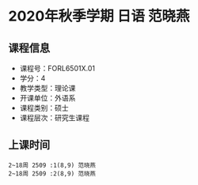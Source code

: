 # 2020年秋季学期 日语 范晓燕






## 课程信息

- 课程号：FORL6501X.01
- 学分：4
- 教学类型：理论课
- 开课单位：外语系
- 课程类别：硕士
- 课程层次：研究生课程

## 上课时间

```
2~18周 2509 :1(8,9) 范晓燕
2~18周 2509 :2(8,9) 范晓燕
```

